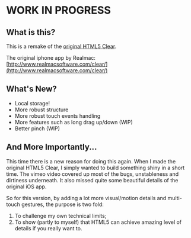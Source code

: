 # WORK IN PROGRESS

## What is this?

This is a remake of the [original HTML5 Clear](https://raw.github.com/yyx990803/HTML5-Clear).

The original iphone app by Realmac: [http://www.realmacsoftware.com/clear/](http://www.realmacsoftware.com/clear/)


## What's New?

- Local storage!
- More robust structure
- More robust touch events handling
- More features such as long drag up/down (WIP)
- Better pinch (WIP)

## And More Importantly...

This time there is a new reason for doing this again. When I made the original HTML5 Clear, I simply wanted to build something shiny in a short time. The vimeo video covered up most of the bugs, unstableness and dirtiness underneath. It also missed quite some beautiful details of the original iOS app.

So for this version, by adding a lot more visual/motion details and multi-touch gestures, the purpose is two fold:

1. To challenge my own technical limits;
2. To show (partly to myself) that HTML5 can achieve amazing level of details if you really want to.